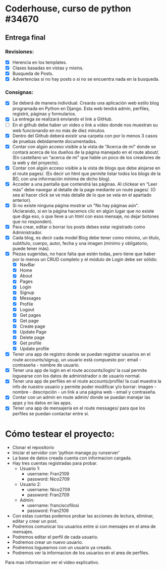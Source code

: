 # Coderhouse, curso de python #34670
## Entrega final

### Revisiones:
* [x] Herencia en los templates.
* [x] Clases basadas en vistas y mixins.
* [x] Busqueda de Posts.
* [x] Advertencias si no hay posts o si no se encuentra nada en la busqueda.

### Consignas:
* [x] Se deberá de manera individual. Crearás una aplicación web estilo blog programada en Python en Django. Esta web tendrá admin, perfiles, registró, páginas y formularios.
* [x] La entrega se realizará enviando el link a GitHub.
* [ ] En el github debe haber un video o link a vídeo donde nos muestran su web funcionando en no más de diez minutos. 
* [x] Dentro del Github deberá existir una carpeta con por lo menos 3 casos de pruebas debidamente documentados.
* [x] Contar con algún acceso visible a la vista de "Acerca de mí" donde se contará acerca de los dueños de la página manejado en el route about/. (En castellano un “acerca de mí” que hable un poco de los creadores de la web y del proyecto).
* [x] Contar con algún acceso visible a la vista de blogs que debe alojarse en el route pages/. (Es decir un html que permite listar todos los blogs de la BD, con una información mínima de dicho blog).
* [x] Acceder a una pantalla que contendrá las páginas. Al clickear en “Leer más” debe navegar al detalle de la page mediante un route pages/<pageId>. (O sea al hacer click se ve más detalle de lo que se veía en el apartado anterior).
* [x] Si no existe ninguna página mostrar un "No hay páginas aún". (Aclarando, si en la página hacemos clic en algún lugar que no existe que diga eso, o que lleve a un html con esos mensaje, no dejar botones que no responden).
* [x] Para crear, editar o borrar los posts debes estar registrado como Administrador.
* [x] Cada blog, es decir cada model Blog debe tener como mínimo, un título, subtítulo, cuerpo, autor, fecha y una imagen (mínimo y obligatorio, puede tener más).
* [x] Piezas sugeridas, no hace falta que estén todas, pero tiene que haber por lo menos un CRUD completo y el módulo de Login debe ser sólido:
    * [x] NavBar
    * [x] Home
    * [x] About
    * [x] Pages
    * [x] Login
    * [x] Signup
    * [x] Messages
    * [x] Profile
    * [x] Logout
    * [x] Get pages
    * [x] Get page
    * [x] Create page
    * [x] Update Page
    * [x] Delete page
    * [x] Get profile
    * [x] Update profile
* [x] Tener una app de registro donde se puedan registrar usuarios en el route accounts/signup, un usuario está compuesto por: email - contraseña - nombre de usuario.
* [x] Tener una app de login en el route accounts/login/ la cual permite loguearse con los datos de administrador o de usuario normal.
* [x] Tener una app de perfiles en el route accounts/profile/ la cual muestra la info de nuestro usuario y permite poder modificar y/o borrar: imagen - nombre - descripción - un link a una página web - email y contraseña.
* [x] Contar con un admin en route admin/ donde se puedan manejar las apps y los datos en las apps.
* [x] Tener una app de mensajería en el route messages/ para que los perfiles se puedan contactar entre sí.

# Cómo testear el proyecto:
* Clonar el repositorio
* Iniciar el servidor con 'python manage.py runserver'
* La base de datos creada cuenta con informacion cargada.
* Hay tres cuentas registradas para probar.
    * Usuario 1:
        * username: Fran2109
        * password: Nico2709
    * Usuario 2:
        * username: Nico2709
        * password: Fran2709
    * Admin:
        * username: franciscofilosi
        * password: Fran2109
* Con estas cuentas podemos probar las acciones de lectura, eliminar, editar y crear un post.
* Podremos comunicar los usuarios entre si con mensajes en el area de mensajes.
* Podremos editar el perfil de cada usuario.
* Podremos crear un nuevo usuario.
* Podremos loguearnos con un usuario ya creado.
* Podremos ver la informacion de los usuarios en el area de perfiles.


Para mas informacion ver el video explicativo.
